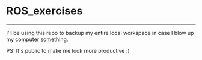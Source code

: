 # ROS_exercises
---
I'll be using this repo to backup my entire local workspace in case I blow up my computer something.

PS: It's public to make me look more productive :)
